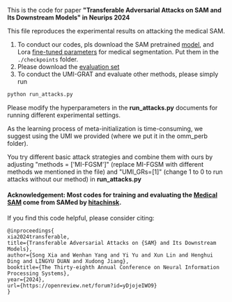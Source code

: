 This is the code for paper **"Transferable Adversarial Attacks on SAM and Its Downstream Models" in Neurips 2024**

This file reproduces the experimental results on attacking the medical SAM. 

1. To conduct our codes, pls download the SAM pretrained [model](https://github.com/facebookresearch/segment-anything?tab=readme-ov-file#model-checkpoints), and Lora [fine-tuned parameters](https://drive.google.com/file/d/1P0Bm-05l-rfeghbrT1B62v5eN-3A-uOr/view) for medical segmentation. Put them in the `./checkpoints` folder.
2. Please download the [evaluation set](https://drive.google.com/file/d/1RczbNSB37OzPseKJZ1tDxa5OO1IIICzK/view?usp=share_link)
3. To conduct the UMI-GRAT and evaluate other methods, please simply run

```python
python run_attacks.py
```

Please modify the hyperparameters in the **run_attacks.py** documents for running different experimental settings.

As the learning process of meta-initialization is time-consuming, we suggest using the UMI we provided (where we put it in the omm_perb folder).

You try different basic attack strategies and combine them with ours by adjusting "methods = ['MI-FGSM']" (replace MI-FGSM with different methods we mentioned in the file) and "UMI_GRs=[1]" (change 1 to 0 to run attacks without our method)  in **run_attacks.py**

#### Acknowledgement: Most codes for training and evaluating the [Medical SAM](https://github.com/hitachinsk/SAMed) come from SAMed by [hitachinsk](https://github.com/hitachinsk).



If you find this code helpful, please consider citing:

```
@inproceedings{
xia2024transferable,
title={Transferable Adversarial Attacks on {SAM} and Its Downstream Models},
author={Song Xia and Wenhan Yang and Yi Yu and Xun Lin and Henghui Ding and LINGYU DUAN and Xudong Jiang},
booktitle={The Thirty-eighth Annual Conference on Neural Information Processing Systems},
year={2024},
url={https://openreview.net/forum?id=yDjojeIWO9}
}
```
